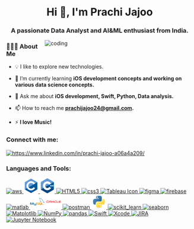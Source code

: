 <h1 align="center">Hi 👋, I'm Prachi Jajoo</h1>
<h3 align="center">A passionate Data Analyst and AI&ML enthusiast from India.</h3>

<img align= "right" alt="coding" width="400" src="https://camo.githubusercontent.com/374987f773148e46b1851b9e3bc4bf71b182562dd002620ef3e4263cb3997130/68747470733a2f2f6d69726f2e6d656469756d2e636f6d2f6d61782f3837352f312a7164415731546a434e353768316c6275757a766368672e676966">

### 👨🏻‍💻 About Me

- 💡 I like to explore new technologies.

- 🌱 I’m currently learning **iOS development concepts and working on various data science concepts.**

- 💬 Ask me about **iOS development, Swift, Python, Data analysis.**

- 📫 How to reach me **prachijajoo24@gmail.com.**

- ⚡ **I love Music!**

<h3 align="left">Connect with me:</h3>
<p align="left">
<a href="https://www.linkedin.com/in/prachi-jajoo-a06a4a209/" target="blank"><img align="center" src="https://raw.githubusercontent.com/rahuldkjain/github-profile-readme-generator/master/src/images/icons/Social/linked-in-alt.svg" alt="https://www.linkedin.com/in/prachi-jajoo-a06a4a209/" height="30" width="40" /></a>
</p>

<h3 align="left">Languages and Tools:</h3>
<p align="left"> <a href="https://aws.amazon.com" target="_blank" rel="noreferrer"> <img src="https://zeevector.com/wp-content/uploads/Aws-Logo-PNG-White.png" alt="aws" width="40" height="38"/> </a> 
<a href="https://www.cprogramming.com/" target="_blank" rel="noreferrer"> <img src="https://raw.githubusercontent.com/devicons/devicon/master/icons/c/c-original.svg" alt="c" width="40" height="40"/> </a> 
<a href="https://www.w3schools.com/cpp/" target="_blank" rel="noreferrer"> <img src="https://raw.githubusercontent.com/devicons/devicon/master/icons/cplusplus/cplusplus-original.svg" alt="cplusplus" width="40" height="40"/> </a> 
<a href="https://developer.mozilla.org/en-US/docs/Web/HTML" target="_blank" rel="noreferrer"> <img src="https://www.w3.org/html/logo/downloads/HTML5_Logo_512.png" alt="HTML5" width="40" height="40"/> </a>
<a href="https://www.w3schools.com/css/" target="_blank" rel="noreferrer"> <img src="https://cdn-icons-png.flaticon.com/512/5968/5968242.png" alt="css3" width="40" height="40"/> </a> 
<a href="https://www.tableau.com/" target="_blank"> <img src="https://analyticstraininghub.com/wp-content/uploads/2020/10/icon-tableau.png" alt="Tableau Icon" width="40" height="40"> </a> 
<a href="https://www.figma.com/" target="_blank" rel="noreferrer"> <img src="https://www.vectorlogo.zone/logos/figma/figma-icon.svg" alt="figma" width="40" height="40"/> </a> 
<a href="https://firebase.google.com/" target="_blank" rel="noreferrer"> <img src="https://www.vectorlogo.zone/logos/firebase/firebase-icon.svg" alt="firebase" width="40" height="40"/> </a> 
<a href="https://www.mathworks.com/" target="_blank" rel="noreferrer"> <img src="https://upload.wikimedia.org/wikipedia/commons/2/21/Matlab_Logo.png" alt="matlab" width="40" height="40"/> </a> 
<a href="https://www.mysql.com/" target="_blank" rel="noreferrer"> <img src="https://raw.githubusercontent.com/devicons/devicon/master/icons/mysql/mysql-original-wordmark.svg" alt="mysql" width="40" height="40"/> </a> 
<a href="https://www.oracle.com/" target="_blank" rel="noreferrer"> <img src="https://raw.githubusercontent.com/devicons/devicon/master/icons/oracle/oracle-original.svg" alt="oracle" width="40" height="40"/> </a> 
<a href="https://postman.com" target="_blank" rel="noreferrer"> <img src="https://www.vectorlogo.zone/logos/getpostman/getpostman-icon.svg" alt="postman" width="40" height="40"/> </a> 
<a href="https://www.python.org" target="_blank" rel="noreferrer"> <img src="https://raw.githubusercontent.com/devicons/devicon/master/icons/python/python-original.svg" alt="python" width="40" height="40"/> </a>
<a href="https://scikit-learn.org/" target="_blank" rel="noreferrer"> <img src="https://upload.wikimedia.org/wikipedia/commons/0/05/Scikit_learn_logo_small.svg" alt="scikit_learn" width="40" height="40"/> </a> 
<a href="https://seaborn.pydata.org/" target="_blank" rel="noreferrer"> <img src="https://seaborn.pydata.org/_images/logo-mark-lightbg.svg" alt="seaborn" width="40" height="40"/> </a> 
<a href="https://matplotlib.org/" target="_blank" rel="noreferrer"> <img src="https://matplotlib.org/stable/_static/logo2_compressed.svg" alt="Matplotlib" width="40" height="40"/> </a>
<a href="https://numpy.org/" target="_blank" rel="noreferrer"> <img src="https://user-images.githubusercontent.com/67586773/105040771-43887300-5a88-11eb-9f01-bee100b9ef22.png" alt="NumPy" width="40" height="40"/> </a>
<a href="https://pandas.pydata.org/" target="_blank" rel="noreferrer"> <img src="https://seeklogo.com/images/P/pandas-logo-776F6D45BB-seeklogo.com.png" alt="pandas" width="40" height="40"/> </a> 
<a href="https://swift.org/" target="_blank" rel="noreferrer"> <img src="https://encrypted-tbn0.gstatic.com/images?q=tbn:ANd9GcRNoDvQ3pKL6vfvnE4BdXac7EZt4xG01eiOhvCx-9VFHtrxPdynVGb4Q6PLuN2_rhaze4U&usqp=CAU" alt="Swift" width="40" height="40"/> </a>
<a href="https://developer.apple.com/xcode/" target="_blank" rel="noreferrer"> <img src="https://developer.apple.com/assets/elements/icons/xcode-cloud/xcode-cloud-128x128_2x.png" alt="Xcode" width="40" height="40"/> </a>
<a href="https://www.atlassian.com/software/jira" target="_blank" rel="noreferrer"> <img src="https://wac-cdn.atlassian.com/dam/jcr:b544631f-b225-441b-9e05-57b7fd0d495b/Jira%20Software@2x-icon-blue.png" alt="JIRA" width="40" height="40"/> </a>
<a href="https://jupyter.org/" target="_blank" rel="noreferrer"> <img src="https://seeklogo.com/images/J/jupyter-logo-A91705F539-seeklogo.com.png" alt="Jupyter Notebook" width="40" height="40"/> </a>
</p>
